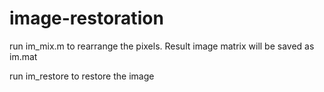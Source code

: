 # image-restoration

run im_mix.m to rearrange the pixels. Result image matrix will be saved as im.mat

run im_restore to restore the image

